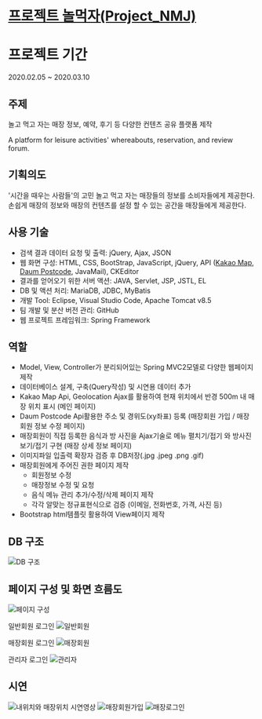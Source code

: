 # [프로젝트 놀먹자(Project_NMJ)](https://github.com/chriswpark00/Portfolio_Project_NMJ/issues/1#issue-640304379)


# 프로젝트 기간
  
  2020.02.05 ~ 2020.03.10

## 주제
  놀고 먹고 자는 매장 정보, 예약, 후기 등 다양한 컨텐츠 공유 플랫폼 제작
  
  A platform for leisure activities' whereabouts, reservation, and review forum.
  
 
## 기획의도
  '시간을 때우는 사람들'의 고민 놀고 먹고 자는 매장들의 정보를 소비자들에게 제공한다.<br>
  손쉽게 매장의 정보와 매장의 컨텐츠를 설정 할 수 있는 공간을 매장들에게 제공한다.
## 사용 기술
 - 검색 결과 데이터 요청 및 출력: jQuery, Ajax, JSON
 - 웹 화면 구성: HTML, CSS, BootStrap, JavaScript, jQuery, API ([Kakao Map](https://apis.map.kakao.com/web), [Daum Postcode](http://postcode.map.daum.net/guide), JavaMail), CKEditor
 - 결과를 얻어오기 위한 서버 액션: JAVA, Servlet, JSP, JSTL, EL
 - DB 및 액션 처리: MariaDB, JDBC, MyBatis
 - 개발 Tool: Eclipse, Visual Studio Code, Apache Tomcat v8.5
 - 팀 개발 및 분산 버전 관리: GitHub
 - 웹 프로젝트 프레임워크: Spring Framework
 
 
## 역할
 
 - Model, View, Controller가 분리되어있는 Spring MVC2모델로 다양한 웹페이지 제작
 - 데이터베이스 설계, 구축(Query작성) 및 시연용 데이터 추가
 - Kakao Map Api, Geolocation Ajax를 활용하여 현재 위치에서 반경 500m 내 매장 위치 표시 (메인 페이지)
 - Daum Postcode Api활용한 주소 및 경위도(xy좌표) 등록 (매장회원 가입 / 매장회원 정보 수정 페이지)
 - 매장회원이 직접 등록한 음식과 방 사진을 Ajax기술로 메뉴 펼치기/접기 와 방사진 보기/접기 구현 (매장 상세 정보 페이지)
 - 이미지파일 입출력 확장자 검증 후 DB저장(.jpg .jpeg .png .gif)
 - 매장회원에게 주어진 권한 페이지 제작
    - 회원정보 수정
    - 매장정보 수정 및 요청
    - 음식 메뉴 관리 추가/수정/삭제 페이지 제작
    - 각각 알맞는 정규표현식으로 검증 (이메일, 전화번호, 가격, 사진 등)
 - Bootstrap html템플릿 활용하여 View페이지 제작
 

## DB 구조
![DB 구조](https://user-images.githubusercontent.com/58818578/85092892-b77a4880-b225-11ea-98de-bffe6de3168f.png)


## 페이지 구성 및 화면 흐름도
![페이지 구성](https://user-images.githubusercontent.com/58818578/84986912-4a5da900-b17a-11ea-8daa-e8c10d81e811.png)

일반회원 로그인
![일반회원](https://user-images.githubusercontent.com/58818578/85091968-a7fa0000-b223-11ea-9e14-af9009a2a89c.png)

매장회원 로그인
![매장회원](https://user-images.githubusercontent.com/58818578/85092102-f1e2e600-b223-11ea-8c90-a8dfe6ba9035.png)

관리자 로그인
![관리자](https://user-images.githubusercontent.com/58818578/85092096-eabbd800-b223-11ea-84b9-5ba8b55465b2.png)

## 시연
![내위치와 매장위치 시연영상](https://www.youtube.com/watch?v=rqmuGv5J_tY)
![매장회원가입](https://www.youtube.com/watch?v=jxRgcopU3zM)
![매장로그인](https://www.youtube.com/watch?v=t2rkUHg2Lp0)
